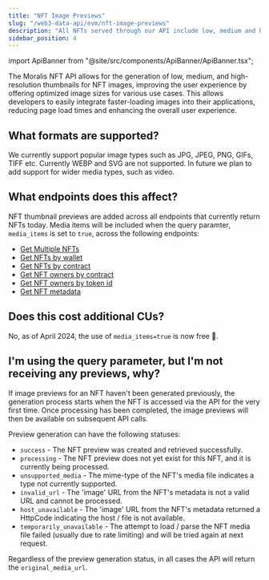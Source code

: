 ```yaml
---
title: "NFT Image Previews"
slug: "/web3-data-api/evm/nft-image-previews"
description: "All NFTs served through our API include low, medium and high resolution images. Read more about how it works here."
sidebar_position: 4
---
```


import ApiBanner from "@site/src/components/ApiBanner/ApiBanner.tsx";

The Moralis NFT API allows for the generation of low, medium, and high-resolution thumbnails for NFT images, improving the user experience by offering optimized image sizes for various use cases. This allows developers to easily integrate faster-loading images into their applications, reducing page load times and enhancing the overall user experience.

## What formats are supported?

We currently support popular image types such as JPG, JPEG, PNG, GIFs, TIFF etc. Currently WEBP and SVG are not supported. In future we plan to add support for wider media types, such as video.

## What endpoints does this affect?

NFT thumbnail previews are added across all endpoints that currently return NFTs today. Media items will be included when the query paramter, `media_items` is set to `true`, across the following endpoints:

<ul>
  <li><a href="/web3-data-api/evm/reference/get-multiple-nfts">Get Multiple NFTs</a></li>
  <li><a href="/web3-data-api/evm/reference/get-wallet-nfts">Get NFTs by wallet</a></li>
  <li><a href="/web3-data-api/evm/reference/get-contract-nfts">Get NFTs by contract</a></li>
  <li><a href="/web3-data-api/evm/reference/get-nft-owners">Get NFT owners by contract</a></li>
  <li><a href="/web3-data-api/evm/reference/get-nft-token-id-owners">Get NFT owners by token id</a></li>
  <li><a href="/web3-data-api/evm/reference/get-nft-metadata">Get NFT metadata</a></li>
</ul>

## Does this cost additional CUs?

No, as of April 2024, the use of `media_items=true` is now free 🥳.

## I'm using the query parameter, but I'm not receiving any previews, why?

If image previews for an NFT haven't been generated previously, the generation process starts when the NFT is accessed via the API for the very first time. Once processing has been completed, the image previews will then be available on subsequent API calls.

Preview generation can have the following statuses:

- `success` - The NFT preview was created and retrieved successfully.
- `processing` - The NFT preview does not yet exist for this NFT, and it is currently being processed.
- `unsupported_media` - The mime-type of the NFT's media file indicates a type not currently supported.
- `invalid_url` - The 'image' URL from the NFT's metadata is not a valid URL and cannot be processed.
- `host_unavailable` - The 'image' URL from the NFT's metadata returned a HttpCode indicating the host / file is not available.
- `temporarily_unavailable` - The attempt to load / parse the NFT media file failed (usually due to rate limiting) and will be tried again at next request.

Regardless of the preview generation status, in all cases the API will return the `original_media_url`.
